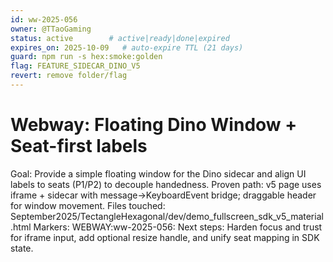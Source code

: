 ```yaml
---
id: ww-2025-056
owner: @TTaoGaming
status: active        # active|ready|done|expired
expires_on: 2025-10-09   # auto-expire TTL (21 days)
guard: npm run -s hex:smoke:golden
flag: FEATURE_SIDECAR_DINO_V5
revert: remove folder/flag
---
```


# Webway: Floating Dino Window + Seat-first labels

Goal: Provide a simple floating window for the Dino sidecar and align UI labels to seats (P1/P2) to decouple handedness.
Proven path: v5 page uses iframe + sidecar with message→KeyboardEvent bridge; draggable header for window movement.
Files touched: September2025/TectangleHexagonal/dev/demo_fullscreen_sdk_v5_material.html
Markers: WEBWAY:ww-2025-056:
Next steps: Harden focus and trust for iframe input, add optional resize handle, and unify seat mapping in SDK state.
